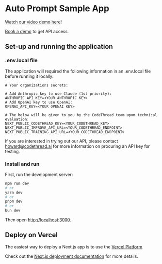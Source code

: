# Auto Prompt Sample App

[Watch our video demo here](https://streamable.com/aee9v2)!

[Book a demo](https://calendly.com/paul-codethread/narrow-ai-demo) to get API access.

## Set-up and running the application

### .env.local file

The application will required the following information in an .env.local file before running it locally:

```
# Your organizations secrets:

# Add Anthropic key to use Claude (1st priority):
ANTHROPIC_API_KEY=<YOUR ANTHROPIC KEY>
# Add OpenAI key to use OpenAI:
OPENAI_API_KEY=<YOUR OPENAI KEY>

# The below will be given to you by the CodeThread team upon technical evaluation:
NEXT_PUBLIC_CODETHREAD_KEY=<YOUR_CODETHREAD_KEY>
NEXT_PUBLIC_IMPROVE_API_URL=<YOUR_CODETHREAD_ENDPOINT>
NEXT_PUBLIC_TRAINING_API_URL=<YOUR_CODETHREAD_ENDPOINT>
```

If you are interested in trying out our API, please contact howard@codethread.ai for more information on procuring an API key for testing.

### Install and run

First, run the development server:

```bash
npm run dev
# or
yarn dev
# or
pnpm dev
# or
bun dev
```

Then open [http://localhost:3000](http://localhost:3000).

## Deploy on Vercel

The easiest way to deploy a Next.js app is to use the [Vercel Platform](https://vercel.com/new?utm_medium=default-template&filter=next.js&utm_source=create-next-app&utm_campaign=create-next-app-readme).

Check out the [Next.js deployment documentation](https://nextjs.org/docs/deployment) for more details.
